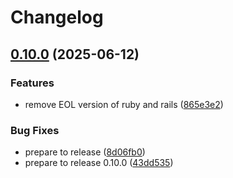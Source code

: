 # Changelog

## [0.10.0](https://github.com/state-machines/state_machines-activemodel/compare/state_machines-activemodel-v0.9.0...state_machines-activemodel/v0.10.0) (2025-06-12)


### Features

* remove EOL version of ruby and rails ([865e3e2](https://github.com/state-machines/state_machines-activemodel/commit/865e3e2e42ef16dbe3abe99aa46e9eb4b5870543))


### Bug Fixes

* prepare to release ([8d06fb0](https://github.com/state-machines/state_machines-activemodel/commit/8d06fb049c01aca1b9d45e8c01abaaceaa3f77f9))
* prepare to release 0.10.0 ([43dd535](https://github.com/state-machines/state_machines-activemodel/commit/43dd5352c16911f683e6b411e4ffd64fafeff3c4))
